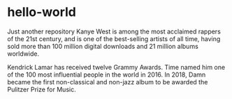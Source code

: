# hello-world
Just another repository
Kanye West is among the most acclaimed rappers of the 21st century, and is one of the best-selling artists of all time, having sold more than 100 million digital downloads and 21 million albums worldwide.

Kendrick Lamar has received twelve Grammy Awards. Time named him one of the 100 most influential people in the world in 2016. In 2018, Damn became the first non-classical and non-jazz album to be awarded the Pulitzer Prize for Music.
